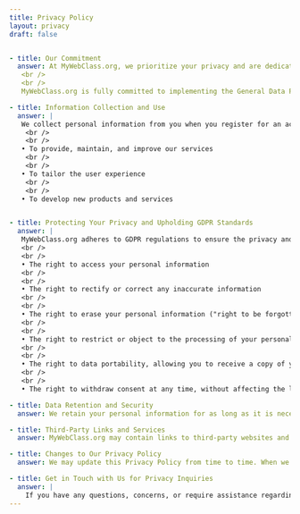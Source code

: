 ```yaml
---
title: Privacy Policy
layout: privacy
draft: false


- title: Our Commitment
  answer: At MyWebClass.org, we prioritize your privacy and are dedicated to protecting your personal information. This Privacy Policy outlines how we collect, use, and secure your information, as well as the choices you have regarding the collection and use of your data. By using our website and services, you agree to the terms of this Privacy Policy. 
   <br />
   <br />
   MyWebClass.org is fully committed to implementing the General Data Protection Regulation (GDPR) for users in the European Union (EU). If you are located within the EU, please be aware that our GDPR compliance measures are explicitly addressed in this Privacy Policy

- title: Information Collection and Use
  answer: |
   We collect personal information from you when you register for an account, subscribe to our newsletter, participate in our online courses, or make use of other features on MyWebClass.org. The information we collect includes, but is not limited to, your name, email address, phone number, and location data. We use your personal information for the following purposes:
    <br />
    <br />
   • To provide, maintain, and improve our services
    <br />
    <br />
   • To tailor the user experience
    <br />
    <br />
   • To develop new products and services


- title: Protecting Your Privacy and Upholding GDPR Standards
  answer: |
   MyWebClass.org adheres to GDPR regulations to ensure the privacy and protection of our EU users. In accordance with the GDPR, you have the following rights:
   <br />
   <br />
   • The right to access your personal information
   <br />
   <br />
   • The right to rectify or correct any inaccurate information
   <br />
   <br />
   • The right to erase your personal information ("right to be forgotten")
   <br />
   <br />
   • The right to restrict or object to the processing of your personal information
   <br />
   <br />
   • The right to data portability, allowing you to receive a copy of your information in a structured, commonly used format
   <br />
   <br />
   • The right to withdraw consent at any time, without affecting the lawfulness of processing based on consent before withdrawal

- title: Data Retention and Security
  answer: We retain your personal information for as long as it is necessary to provide our services or comply with legal obligations. We take appropriate measures to secure your personal information against unauthorized access, alteration, disclosure, or destruction. However, no method of transmission or storage is completely secure, and while we strive to protect your information, we cannot guarantee absolute security.

- title: Third-Party Links and Services
  answer: MyWebClass.org may contain links to third-party websites and services. Please be aware that we are not responsible for the privacy practices or content of such websites or services, and we encourage you to review their respective privacy policies.

- title: Changes to Our Privacy Policy
  answer: We may update this Privacy Policy from time to time. When we make changes, we will post the updated policy on this page, and the "Last updated" date will be revised accordingly. Your continued use of MyWebClass.org following the posting of any changes constitutes your acceptance of the modified Privacy Policy.

- title: Get in Touch with Us for Privacy Inquiries
  answer: | 
    If you have any questions, concerns, or require assistance regarding our Privacy Policy or the handling of your personal information, please feel free to reach out to us. Our dedicated team is committed to addressing your concerns and ensuring your satisfaction with our services.
---
```

